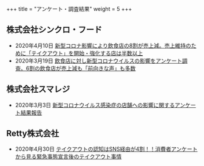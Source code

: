 +++
title = "アンケート・調査結果"
weight = 5
+++

## 株式会社シンクロ・フード

- 2020年4月10日 [新型コロナ影響により飲食店の8割が売上減。売上維持のために「テイクアウト」を開始・強化する店は半数以上
](http://www.synchro-food.co.jp/news/press/3093)
- 2020年3月19日 [飲食店に対し新型コロナウイルスの影響をアンケート調査。6割の飲食店が売上減も「前向きな声」も多数](http://www.synchro-food.co.jp/news/press/3072)

## 株式会社スマレジ

- 2020年3月3日 [新型コロナウイルス感染症の店舗への影響に関するアンケート結果報告](https://smaregi.jp/news/press/20200303_survey.php)

## Retty株式会社

- 2020年4月30日 [テイクアウトの認知はSNS経由が4割！！消費者アンケートから見る緊急事態宣言後のテイクアウト事情](https://prtimes.jp/main/html/rd/p/000000088.000004025.html)
